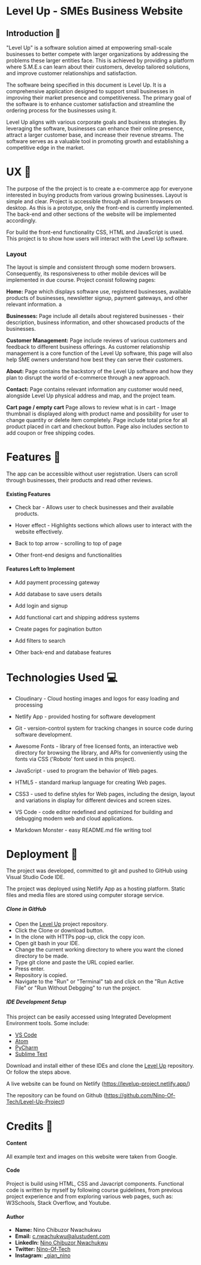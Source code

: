 # Level Up - SMEs Business Website

## Introduction :pencil:

"Level Up" is a software solution aimed at empowering small-scale businesses to better compete with larger organizations by addressing the problems these larger entities face. This is achieved by providing a platform where S.M.E.s can learn about their customers, develop tailored solutions, and improve customer relationships and satisfaction.

The software being specified in this document is Level Up. It is a comprehensive application designed to support small businesses in improving their market presence and competitiveness. The primary goal of the software is to enhance customer satisfaction and streamline the ordering process for the businesses using it. 

Level Up aligns with various corporate goals and business strategies. By leveraging the software, businesses can enhance their online presence, attract a larger customer base, and increase their revenue streams. The software serves as a valuable tool in promoting growth and establishing a competitive edge in the market.

# UX :art:
The purpose of the the project is to create a e-commerce app for everyone interested in buying products from various growing businesses. Layout is simple and clear. Project is accessible through all modern browsers on desktop. As this is a prototype, only the front-end is currently implemented. The back-end and other sections of the website will be implemented accordingly. 

For build the front-end functionality CSS, HTML and JavaScript is used. This project is to show how users will interact with the Level Up software. 


### Layout
The layout is simple and consistent through some modern browsers. Consequently, its responsiveness to other mobile devices will be implemented in due course. Project consist following pages:

**Home:**
Page which displays software use, registered businesses, available products of businesses, newsletter signup, payment gateways, and other relevant information. a

**Businesses:**
Page include all details about registered businesses - their description, business information, and other showcased products of the businesses.

**Customer Management:** Page include reviews of various customers and feedback to different business offerings. As customer relationship management is a core function of the Level Up software, this page will also help SME owners understand how best they can serve their customers. 

**About:** Page contains the backstory of the Level Up software and how they plan to disrupt the world of e-commerce through a new approach. 

**Contact:** Page contains relevant information any customer would need, alongside Level Up physical address and map, and the project team.

**Cart page / empty cart**
Page allows to review what is in cart - Image thumbnail is displayed along with product name and possibility for user to change quantity or delete item completely. Page include total price for all product placed in cart and checkout button. Page also includes section to add coupon or free shipping codes. 


# Features :round_pushpin:
The app can be accessible without user registration. Users can scroll through businesses, their products and read other reviews. 

#### Existing Features
* Check bar - Allows user to check businesses and their available products. 

* Hover effect - Highlights sections which allows user to interact with the website effectively. 

* Back to top arrow - scrolling to top of page 

* Other front-end designs and functionalities




#### Features Left to Implement

* Add payment processing gateway

* Add database to save users details

* Add login and signup 

* Add functional cart and shipping address systems

* Create pages for pagination button 

* Add filters to search 

* Other back-end and database features



# Technologies Used :computer:

* Cloudinary - Cloud hosting images and logos for easy loading and processing  

* Netlify App - provided hosting for software development 

* Git - version-control system for tracking changes in source code during software development. 
* Awesome Fonts - library of free licensed fonts, an interactive web directory for browsing the library, and APIs for conveniently using the fonts via CSS ('Roboto' font used in this project). 

* JavaScript - used to program the behavior of Web pages. 

* HTML5 - standard markup language for creating Web pages. 

* CSS3 - used to define styles for Web pages, including the design, layout and variations in display for different devices and screen sizes. 

* VS Code - code editor redefined and optimized for building and debugging modern web and cloud applications. 

* Markdown Monster - easy README.md file writing tool


# Deployment :satellite:

The project was developed, committed to git and pushed to GitHub using Visual Studio Code IDE.

The project was deployed using Netlify App as a hosting platform. Static files and media files are stored using computer storage service.

##### Clone in GitHub
* Open the <a href="https://github.com/Nino-Of-Tech/Level-Up-Project" target="_blank">Level Up</a> project repository. 
* Click the Clone or download button.
* In the clone with HTTPs pop-up, click the copy icon. 
* Open git bash in your IDE. 
* Change the current working directory to where you want the cloned directory to be made. 
* Type git clone and paste the URL copied earlier. 
* Press enter.
* Repository is copied. 
* Navigate to the "Run" or "Terminal" tab and click on the "Run Active File" or "Run Without Debgging" to run the project.


##### IDE Development Setup
This project can be easily accessed using Integrated Development Environment tools. Some include:

* <a href="https://code.visualstudio.com/" target="_blank">VS Code</a>
* <a href="https://atom.en.softonic.com/" target="_blank">Atom</a>
* <a href="https://www.jetbrains.com/pycharm/" target="_blank">PyCharm</a>
* <a href="https://www.sublimetext.com/" target="_blank">Sublime Text</a>

Download and install either of these IDEs and clone the <a href="https://github.com/Nino-Of-Tech/Level-Up-Project" target="_blank">Level Up</a> repository. Or follow the steps above. 

A live website can be found on Netlify (https://levelup-project.netlify.app/)

The repository can be found on Github (https://github.com/Nino-Of-Tech/Level-Up-Project)


# Credits :raised_hands:


#### Content
All example text and images on this website were taken from Google.


#### Code
Project is build using HTML, CSS and Javacript components. Functional code is written by myself by following course guidelines, from previous project experience and from exploring various web pages, such as: W3Schools, Stack Overflow, and Youtube. 

#### Author

* **Name:** Nino Chibuzor Nwachukwu
* **Email:** c.nwachukwu@alustudent.com
* **LinkedIn:** <a href="https://linkedin.com/in/ninonwachukwu" target="_blank">Nino Chibuzor Nwachukwu</a>
* **Twitter:** <a href="https://twitter.com/Nino_Of_Tech" target="_blank">Nino-Of-Tech</a>
* **Instagram:** <a href="https://instagram.com/_gian_nino/" target="_blank">_gian_nino</a>

